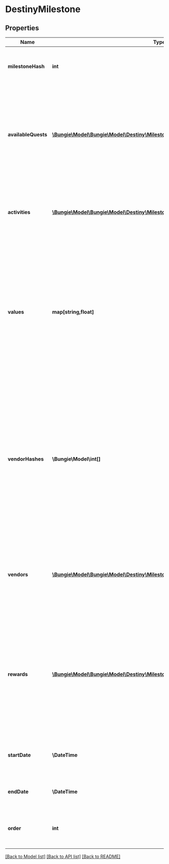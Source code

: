 # DestinyMilestone

## Properties
Name | Type | Description | Notes
------------ | ------------- | ------------- | -------------
**milestoneHash** | **int** | The unique identifier for the Milestone. Use it to look up the DestinyMilestoneDefinition, so you can combine the other data in this contract with static definition data. | [optional] 
**availableQuests** | [**\Bungie\Model\\Bungie\Model\Destiny\Milestones\DestinyMilestoneQuest[]**](DestinyMilestoneQuest.md) | Indicates what quests are available for this Milestone. Usually this will be only a single Quest, but some quests have multiple available that you can choose from at any given time. All possible quests for a milestone can be found in the DestinyMilestoneDefinition, but they must be combined with this Live data to determine which one(s) are actually active right now. It is possible for Milestones to not have any quests. | [optional] 
**activities** | [**\Bungie\Model\\Bungie\Model\Destiny\Milestones\DestinyMilestoneChallengeActivity[]**](DestinyMilestoneChallengeActivity.md) | The currently active Activities in this milestone, when the Milestone is driven by Challenges.  Not all Milestones have Challenges, but when they do this will indicate the Activities and Challenges under those Activities related to this Milestone. | [optional] 
**values** | **map[string,float]** | Milestones may have arbitrary key/value pairs associated with them, for data that users will want to know about but that doesn&#39;t fit neatly into any of the common components such as Quests. A good example of this would be - if this existed in Destiny 1 - the number of wins you currently have on your Trials of Osiris ticket. Looking in the DestinyMilestoneDefinition, you can use the string identifier of this dictionary to look up more info about the value, including localized string content for displaying the value. The value in the dictionary is the floating point number. The definition will tell you how to format this number. | [optional] 
**vendorHashes** | **\Bungie\Model\int[]** | A milestone may have one or more active vendors that are \&quot;related\&quot; to it (that provide rewards, or that are the initiators of the Milestone). I already regret this, even as I&#39;m typing it. [I told you I&#39;d regret this] You see, sometimes a milestone may be directly correlated with a set of vendors that provide varying tiers of rewards. The player may not be able to interact with one or more of those vendors. This will return the hashes of the Vendors that the player *can* interact with, allowing you to show their current inventory as rewards or related items to the Milestone or its activities.  Before we even use it, it&#39;s already deprecated! How much of a bummer is that? We need more data. | [optional] 
**vendors** | [**\Bungie\Model\\Bungie\Model\Destiny\Milestones\DestinyMilestoneVendor[]**](DestinyMilestoneVendor.md) | Replaces vendorHashes, which I knew was going to be trouble the day it walked in the door. This will return not only what Vendors are active and relevant to the activity (in an implied order that you can choose to ignore), but also other data - for example, if the Vendor is featuring a specific item relevant to this event that you should show with them. | [optional] 
**rewards** | [**\Bungie\Model\\Bungie\Model\Destiny\Milestones\DestinyMilestoneRewardCategory[]**](DestinyMilestoneRewardCategory.md) | If the entity to which this component is attached has known active Rewards for the player, this will detail information about those rewards, keyed by the RewardEntry Hash. (See DestinyMilestoneDefinition for more information about Reward Entries) Note that these rewards are not for the Quests related to the Milestone. Think of these as \&quot;overview/checklist\&quot; rewards that may be provided for Milestones that may provide rewards for performing a variety of tasks that aren&#39;t under a specific Quest. | [optional] 
**startDate** | **\DateTime** | If known, this is the date when the event last began or refreshed. It will only be populated for events with fixed and repeating start and end dates. | [optional] 
**endDate** | **\DateTime** | If known, this is the date when the event will next end or repeat. It will only be populated for events with fixed and repeating start and end dates. | [optional] 
**order** | **int** | Used for ordering milestones in a display to match how we order them in BNet. May pull from static data, or possibly in the future from dynamic information. | [optional] 

[[Back to Model list]](../README.md#documentation-for-models) [[Back to API list]](../README.md#documentation-for-api-endpoints) [[Back to README]](../README.md)


